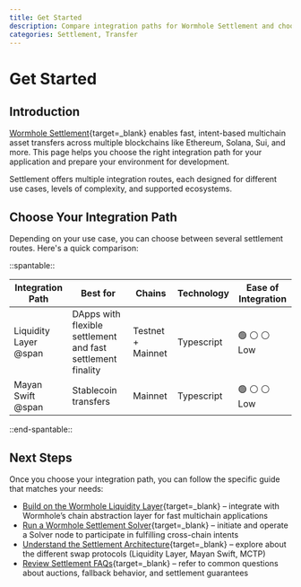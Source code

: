 ```yaml
---
title: Get Started
description: Compare integration paths for Wormhole Settlement and choose the best option for your use case—app, router, or protocol-level.
categories: Settlement, Transfer
---
```


# Get Started

## Introduction

[Wormhole Settlement](/docs/products/settlement/overview/){target=\_blank} enables fast, intent-based multichain asset transfers across multiple blockchains like Ethereum, Solana, Sui, and more. This page helps you choose the right integration path for your application and prepare your environment for development.

Settlement offers multiple integration routes, each designed for different use cases, levels of complexity, and supported ecosystems.

## Choose Your Integration Path

Depending on your use case, you can choose between several settlement routes. Here's a quick comparison:

<div markdown class="full-width">

::spantable::

| Integration Path               | Best for                              | Chains             | Technology         | Ease of Integration| 
|--------------------------------|---------------------------------------|--------------------|--------------------|--------------------|
| Liquidity Layer @span | DApps with flexible settlement and fast settlement finality| Testnet + Mainnet | Typescript | :green_circle: :white_circle: :white_circle: <br> Low | 
| Mayan Swift @span              | Stablecoin transfers                              | Mainnet           | Typescript | :green_circle: :white_circle: :white_circle: <br> Low | 

::end-spantable::

</div>

## Next Steps

Once you choose your integration path, you can follow the specific guide that matches your needs:

 - [Build on the Wormhole Liquidity Layer](){target=\_blank} – integrate with Wormhole’s chain abstraction layer for fast multichain applications
 - [Run a Wormhole Settlement Solver](){target=\_blank} – initiate and operate a Solver node to participate in fulfilling cross-chain intents
 - [Understand the Settlement Architecture](){target=\_blank} – explore about the different swap protocols (Liquidity Layer, Mayan Swift, MCTP)
 - [Review Settlement FAQs](){target=\_blank} – refer to common questions about auctions, fallback behavior, and settlement guarantees